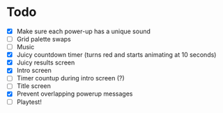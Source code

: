 # Todo
- [X] Make sure each power-up has a unique sound
- [ ] Grid palette swaps
- [ ] Music
- [X] Juicy countdown timer (turns red and starts animating at 10 seconds)
- [X] Juicy results screen
- [X] Intro screen
- [ ] Timer countup during intro screen (?)
- [ ] Title screen
- [X] Prevent overlapping powerup messages
- [ ] Playtest!